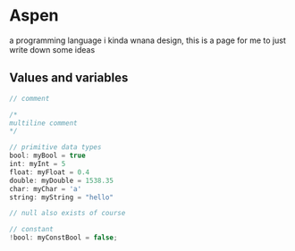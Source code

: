 # Aspen

a programming language i kinda wnana design, this is a page for me to just write down some ideas

## Values and variables
```ts
// comment

/*
multiline comment
*/

// primitive data types
bool: myBool = true
int: myInt = 5
float: myFloat = 0.4
double: myDouble = 1538.35
char: myChar = 'a'
string: myString = "hello"

// null also exists of course

// constant
!bool: myConstBool = false;
